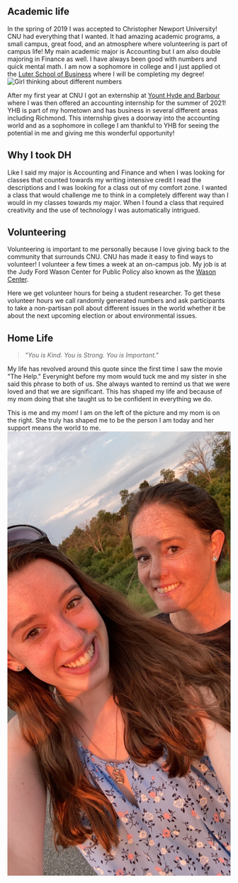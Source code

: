## Academic life
In the spring of 2019 I was accepted to Christopher Newport University! CNU had everything that I wanted. It had amazing academic programs, a small campus, great food, and an atmosphere where volunteering is part of campus life! My main academic major is Accounting but I am also double majoring in Finance as well. I have always been good with numbers and quick mental math. I am now a sophomore in college and I just applied ot the [Luter School of Business](https://cnu.edu/academics/departments/business/) where I will be completing my degree! ![Girl thinking about different numbers](https://www.google.com/url?sa=i&url=https%3A%2F%2Fwww.alamy.com%2Fstock-photo-an-illustration-of-a-girl-thinking-of-numbers-31538418.html&psig=AOvVaw3pa4xtRX4cFVzWpcnGpNaj&ust=1599745957234000&source=images&cd=vfe&ved=0CAIQjRxqFwoTCOCXjrac3OsCFQAAAAAdAAAAABAD)


After my first year at CNU I got an externship at [Yount Hyde and Barbour](https://www.yhbcpa.com) where I was then offered an accounting internship for the summer of 2021! YHB is part of my hometown and has business in several different areas including Richmond. This internship gives a doorway into the accounting world and as a sophomore in college I am thankful to YHB for seeing the potential in me and giving me this wonderful opportunity!
## Why I took DH
Like I said my major is Accounting and Finance and when I was looking for classes that counted towards my writing intensive credit I read the descriptions and I was looking for a class out of my comfort zone. I wanted a class that would challenge me to think in a completely different way than I would in my classes towards my major. When I found a class that required creativity and the use of technology I was automatically intrigued.
## Volunteering
Volunteering is important to me personally because I love giving back to the community that surrounds CNU. CNU has made it easy to find ways to volunteer! I volunteer a few times a week at an on-campus job. My job is at the Judy Ford Wason Center for Public Policy also known as the [Wason Center](https://cnu.edu/wasoncenter).


Here we get volunteer hours for being a student researcher. To get these volunteer hours we call randomly generated numbers and ask participants to take a non-partisan poll about different issues in the world whether it be about the next upcoming election or about environmental issues.
## Home Life
> *"You is Kind. You is Strong. You is Important."*

My life has revolved around this quote since the first time I saw the movie "The Help." Everynight before my mom would tuck me and my sister in she said this phrase to both of us. She always wanted to remind us that we were loved and that we are significant. This has shaped my life and because of my mom doing that she taught us to be confident in everything we do. 


This is me and my mom! I am on the left of the picture and my mom is on the right. She truly has shaped me to be the person I am today and her support means the world to me.
![My mom!](https://raw.githubusercontent.com/AlyssaM9988/alyssa-meyer/master/IMG_6460.jpeg)
